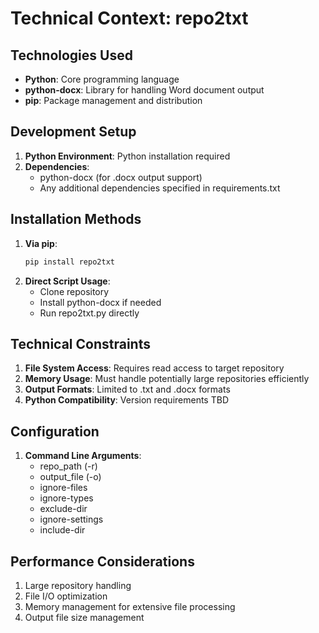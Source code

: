 # Technical Context: repo2txt

## Technologies Used
- **Python**: Core programming language
- **python-docx**: Library for handling Word document output
- **pip**: Package management and distribution

## Development Setup
1. **Python Environment**: Python installation required
2. **Dependencies**: 
   - python-docx (for .docx output support)
   - Any additional dependencies specified in requirements.txt

## Installation Methods
1. **Via pip**:
   ```bash
   pip install repo2txt
   ```
2. **Direct Script Usage**:
   - Clone repository
   - Install python-docx if needed
   - Run repo2txt.py directly

## Technical Constraints
1. **File System Access**: Requires read access to target repository
2. **Memory Usage**: Must handle potentially large repositories efficiently
3. **Output Formats**: Limited to .txt and .docx formats
4. **Python Compatibility**: Version requirements TBD

## Configuration
1. **Command Line Arguments**:
   - repo_path (-r)
   - output_file (-o)
   - ignore-files
   - ignore-types
   - exclude-dir
   - ignore-settings
   - include-dir

## Performance Considerations
1. Large repository handling
2. File I/O optimization
3. Memory management for extensive file processing
4. Output file size management